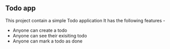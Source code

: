 ## Todo app
This project contain a simple Todo application
It has the following features -

- Anyone can create a todo 
- Anyone can see their exisiting todo
- Anyone can mark a todo as done